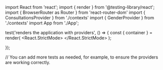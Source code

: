import React from 'react';
import { render } from '@testing-library/react';
import { BrowserRouter as Router } from 'react-router-dom'
import { ConsultationsProvider } from './contexts'
import { GenderProvider } from './contexts'
import App from './App';

test('renders the application with providers', () => {
    const { container } = render(
        <React.StrictMode>
            <AuthProvider>
                <Router>
                    <GenderProvider>
                        <ConsultationsProvider>
                            <App />
                        </ConsultationsProvider>
                    </GenderProvider>
                </Router>
            </AuthProvider>
        </React.StrictMode>
    );

});

// You can add more tests as needed, for example, to ensure the providers are working correctly.
